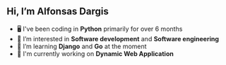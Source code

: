 ## Hi, I’m Alfonsas Dargis

- 🖥️ I've been coding in **Python** primarily for over 6 months
- 👀 I’m interested in **Software development** and **Software engineering**
- 🌱 I’m learning **Django** and **Go** at the moment
- 🔨 I'm currently working on **Dynamic Web Application**


<!---
d-alfa/d-alfa is a ✨ special ✨ repository because its `README.md` (this file) appears on your GitHub profile.
You can click the Preview link to take a look at your changes.
--->
